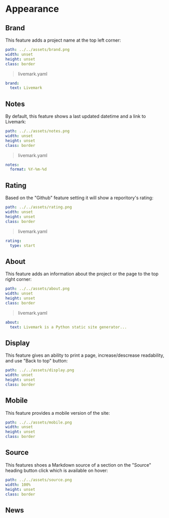 # Appearance

## Brand

This feature adds a project name at the top left corner:

```yaml image
path: ../../assets/brand.png
width: unset
height: unset
class: border
```

> livemark.yaml

```yaml
brand:
  text: Livemark
```

## Notes

By default, this feature shows a last updated datetime and a link to Livemark:

```yaml image
path: ../../assets/notes.png
width: unset
height: unset
class: border
```

> livemark.yaml

```yaml
notes:
  format: %Y-%m-%d
```

## Rating

Based on the "Github" feature setting it will show a reporitory's rating:

```yaml image
path: ../../assets/rating.png
width: unset
height: unset
class: border
```

> livemark.yaml

```yaml
rating:
  type: start
```

## About

This feature adds an information about the project or the page to the top right corner:

```yaml image
path: ../../assets/about.png
width: unset
height: unset
class: border
```

> livemark.yaml

```yaml
about:
  text: Livemark is a Python static site generator...
```

## Display

This feature gives an ability to print a page, increase/descrease readability, and use "Back to top" button:

```yaml image
path: ../../assets/display.png
width: unset
height: unset
class: border
```

## Mobile

This feature provides a mobile version of the site:

```yaml image
path: ../../assets/mobile.png
width: unset
height: unset
class: border
```

## Source

This features shoes a Markdown source of a section on the "Source" heading button click which is available on hover:

```yaml image
path: ../../assets/source.png
width: 100%
height: unset
class: border
```

## News
